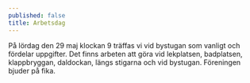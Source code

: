 ```yaml
---
published: false
title: Arbetsdag
---
```

På lördag den 29 maj klockan 9 träffas vi vid bystugan som vanligt och fördelar uppgifter. Det finns arbeten att göra vid lekplatsen, badplatsen, klappbryggan, daldockan, längs stigarna och vid bystugan. Föreningen bjuder på fika.
